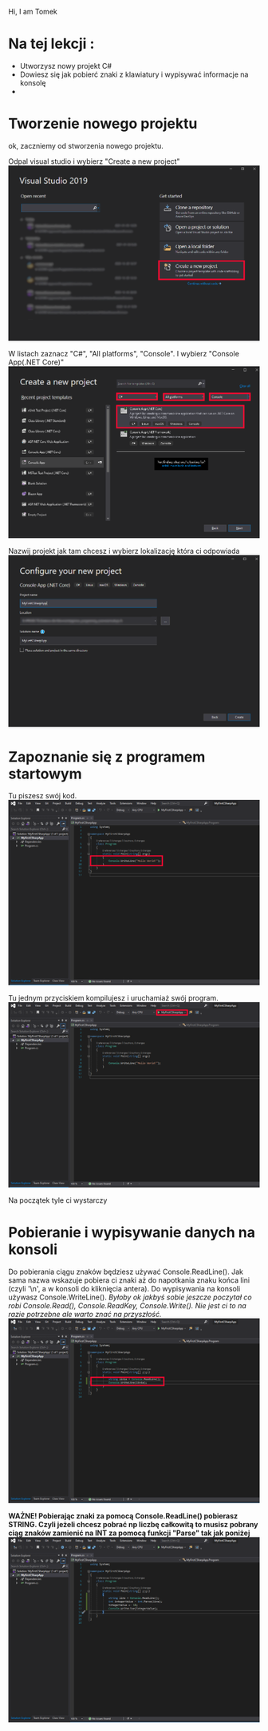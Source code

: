 Hi, I am Tomek

# Na tej lekcji :
* Utworzysz nowy projekt C#
* Dowiesz się jak pobierć znaki z klawiatury i wypisywać informacje na konsolę
* 

# Tworzenie nowego projektu
ok, zaczniemy od stworzenia nowego projektu.

Odpal visual studio i wybierz "Create a new project"
![i1](https://github.com/tomaszgawron901/beginner_programing_exercises/blob/master/Lekcja%202/asstes/i1.png)

W listach zaznacz "C#", "All platforms", "Console". I wybierz "Console App(.NET Core)"
![i2](https://github.com/tomaszgawron901/beginner_programing_exercises/blob/master/Lekcja%202/asstes/i2.png)

Nazwij projekt jak tam chcesz i wybierz lokalizację która ci odpowiada
![i3](https://github.com/tomaszgawron901/beginner_programing_exercises/blob/master/Lekcja%202/asstes/i3.png)

# Zapoznanie się z programem startowym

Tu piszesz swój kod.
![i4](https://github.com/tomaszgawron901/beginner_programing_exercises/blob/master/Lekcja%202/asstes/i4.png)

Tu jednym przyciskiem kompilujesz i uruchamiaż swój program.
![i5](https://github.com/tomaszgawron901/beginner_programing_exercises/blob/master/Lekcja%202/asstes/i5.png)

Na początek tyle ci wystarczy

# Pobieranie i wypisywanie danych na konsoli
Do pobierania ciągu znaków będziesz używać Console.ReadLine(). Jak sama nazwa wskazuje pobiera ci znaki aż do napotkania znaku końca lini (czyli '\n', a w konsoli do kliknięcia antera).
Do wypisywania na konsoli używasz Console.WriteLine().
*Byłoby ok jakbyś sobie jeszcze poczytał co robi Console.Read(), Console.ReadKey, Console.Write(). Nie jest ci to na razie potrzebne ale warto znać na przyszłość.*
![i6](https://github.com/tomaszgawron901/beginner_programing_exercises/blob/master/Lekcja%202/asstes/i6.png)

**WAŻNE! Pobierając znaki za pomocą Console.ReadLine() pobierasz STRING. Czyli jeżeli chcesz pobrać np liczbę całkowitą to musisz pobrany ciąg znaków zamienić na INT za pomocą funkcji "Parse" tak jak poniżej**
![i7](https://github.com/tomaszgawron901/beginner_programing_exercises/blob/master/Lekcja%202/asstes/i7.png)